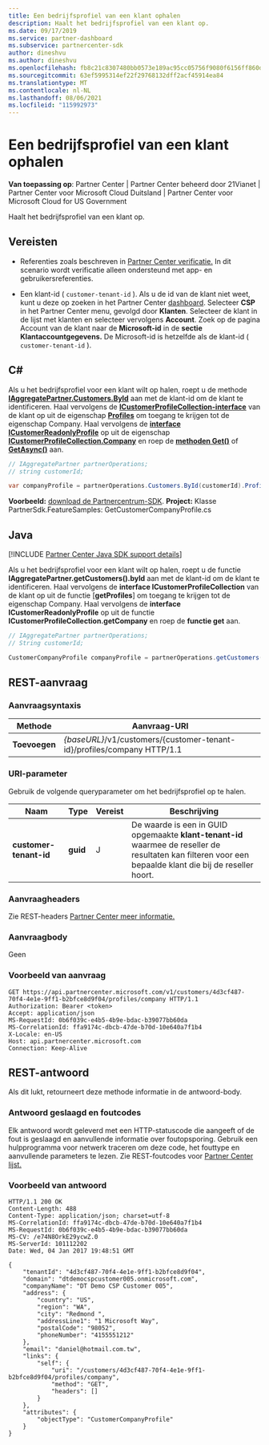 ```yaml
---
title: Een bedrijfsprofiel van een klant ophalen
description: Haalt het bedrijfsprofiel van een klant op.
ms.date: 09/17/2019
ms.service: partner-dashboard
ms.subservice: partnercenter-sdk
author: dineshvu
ms.author: dineshvu
ms.openlocfilehash: fb8c21c8307480bb0573e189ac95cc05756f9080f6156ff860d8193f134c4aa6
ms.sourcegitcommit: 63ef5995314ef22f29768132dff2acf45914ea84
ms.translationtype: MT
ms.contentlocale: nl-NL
ms.lasthandoff: 08/06/2021
ms.locfileid: "115992973"
---
```

# <a name="get-a-customers-company-profile"></a>Een bedrijfsprofiel van een klant ophalen

**Van toepassing op**: Partner Center | Partner Center beheerd door 21Vianet | Partner Center voor Microsoft Cloud Duitsland | Partner Center voor Microsoft Cloud for US Government

Haalt het bedrijfsprofiel van een klant op.

## <a name="prerequisites"></a>Vereisten

- Referenties zoals beschreven in [Partner Center verificatie.](partner-center-authentication.md) In dit scenario wordt verificatie alleen ondersteund met app- en gebruikersreferenties.

- Een klant-id ( `customer-tenant-id` ). Als u de id van de klant niet weet, kunt u deze op zoeken in het Partner Center [dashboard](https://partner.microsoft.com/dashboard). Selecteer **CSP** in het Partner Center menu, gevolgd door **Klanten**. Selecteer de klant in de lijst met klanten en selecteer vervolgens **Account**. Zoek op de pagina Account van de klant naar de **Microsoft-id** in de **sectie Klantaccountgegevens.** De Microsoft-id is hetzelfde als de klant-id ( `customer-tenant-id` ).

## <a name="c"></a>C\#

Als u het bedrijfsprofiel voor een klant wilt op halen, roept u de methode [**IAggregatePartner.Customers.ById**](/dotnet/api/microsoft.store.partnercenter.customers.icustomercollection.byid) aan met de klant-id om de klant te identificeren. Haal vervolgens de [**ICustomerProfileCollection-interface**](/dotnet/api/microsoft.store.partnercenter.customers.profiles.icustomerprofilecollection) van de klant op uit de eigenschap [**Profiles**](/dotnet/api/microsoft.store.partnercenter.customers.icustomer.profiles) om toegang te krijgen tot de eigenschap Company. Haal vervolgens de [**interface ICustomerReadonlyProfile**](/dotnet/api/microsoft.store.partnercenter.customers.profiles.icustomerreadonlyprofile-1) op uit de eigenschap [**ICustomerProfileCollection.Company**](/dotnet/api/microsoft.store.partnercenter.customers.profiles.icustomerprofilecollection.company) en roep de [**methoden Get()**](/dotnet/api/microsoft.store.partnercenter.customers.profiles.icustomerreadonlyprofile-1.get) of [**GetAsync()**](/dotnet/api/microsoft.store.partnercenter.customers.profiles.icustomerreadonlyprofile-1.getasync) aan.

``` csharp
// IAggregatePartner partnerOperations;
// string customerId;

var companyProfile = partnerOperations.Customers.ById(customerId).Profiles.Company.Get();
```

**Voorbeeld:** [download de Partnercentrum-SDK](https://go.microsoft.com/fwlink/p/?LinkId=746681). **Project:** Klasse PartnerSdk.FeatureSamples: GetCustomerCompanyProfile.cs 

## <a name="java"></a>Java

[!INCLUDE [Partner Center Java SDK support details](../includes/java-sdk-support.md)]

Als u het bedrijfsprofiel voor een klant wilt op halen, roept u de functie **IAggregatePartner.getCustomers().byId** aan met de klant-id om de klant te identificeren. Haal vervolgens de **interface ICustomerProfileCollection** van de klant op uit de functie [**getProfiles**] om toegang te krijgen tot de eigenschap Company. Haal vervolgens de **interface ICustomerReadonlyProfile** op uit de functie **ICustomerProfileCollection.getCompany** en roep de **functie get** aan.

```java
// IAggregatePartner partnerOperations;
// String customerId;

CustomerCompanyProfile companyProfile = partnerOperations.getCustomers().byId(customerId).getProfiles().getCompany().get();
```

## <a name="rest-request"></a>REST-aanvraag

### <a name="request-syntax"></a>Aanvraagsyntaxis

| Methode  | Aanvraag-URI                                                             |
|---------|-------------------------------------------------------------------------|
| **Toevoegen** | *{baseURL}*/v1/customers/{customer-tenant-id}/profiles/company HTTP/1.1 |

### <a name="uri-parameter"></a>URI-parameter

Gebruik de volgende queryparameter om het bedrijfsprofiel op te halen.

| Naam                   | Type     | Vereist | Beschrijving                                                                                                                                            |
|------------------------|----------|----------|--------------------------------------------------------------------------------------------------------------------------------------------------------|
| **customer-tenant-id** | **guid** | J        | De waarde is een in GUID opgemaakte **klant-tenant-id** waarmee de reseller de resultaten kan filteren voor een bepaalde klant die bij de reseller hoort. |

### <a name="request-headers"></a>Aanvraagheaders

Zie REST-headers [Partner Center meer informatie.](headers.md)

### <a name="request-body"></a>Aanvraagbody

Geen

### <a name="request-example"></a>Voorbeeld van aanvraag

```http
GET https://api.partnercenter.microsoft.com/v1/customers/4d3cf487-70f4-4e1e-9ff1-b2bfce8d9f04/profiles/company HTTP/1.1
Authorization: Bearer <token>
Accept: application/json
MS-RequestId: 0b6f039c-e4b5-4b9e-bdac-b39077bb60da
MS-CorrelationId: ffa9174c-dbcb-47de-b70d-10e640a7f1b4
X-Locale: en-US
Host: api.partnercenter.microsoft.com
Connection: Keep-Alive
```

## <a name="rest-response"></a>REST-antwoord

Als dit lukt, retourneert deze methode informatie in de antwoord-body.

### <a name="response-success-and-error-codes"></a>Antwoord geslaagd en foutcodes

Elk antwoord wordt geleverd met een HTTP-statuscode die aangeeft of de fout is geslaagd en aanvullende informatie over foutopsporing. Gebruik een hulpprogramma voor netwerk traceren om deze code, het fouttype en aanvullende parameters te lezen. Zie REST-foutcodes voor [Partner Center lijst.](error-codes.md)

### <a name="response-example"></a>Voorbeeld van antwoord

```http
HTTP/1.1 200 OK
Content-Length: 488
Content-Type: application/json; charset=utf-8
MS-CorrelationId: ffa9174c-dbcb-47de-b70d-10e640a7f1b4
MS-RequestId: 0b6f039c-e4b5-4b9e-bdac-b39077bb60da
MS-CV: /e74N8OrkE29ycwZ.0
MS-ServerId: 101112202
Date: Wed, 04 Jan 2017 19:48:51 GMT

{
    "tenantId": "4d3cf487-70f4-4e1e-9ff1-b2bfce8d9f04",
    "domain": "dtdemocspcustomer005.onmicrosoft.com",
    "companyName": "DT Demo CSP Customer 005",
    "address": {
        "country": "US",
        "region": "WA",
        "city": "Redmond ",
        "addressLine1": "1 Microsoft Way",
        "postalCode": "98052",
        "phoneNumber": "4155551212"
    },
    "email": "daniel@hotmail.com.tw",
    "links": {
        "self": {
            "uri": "/customers/4d3cf487-70f4-4e1e-9ff1-b2bfce8d9f04/profiles/company",
            "method": "GET",
            "headers": []
        }
    },
    "attributes": {
        "objectType": "CustomerCompanyProfile"
    }
}
```
